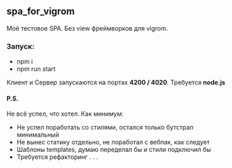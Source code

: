 ## spa_for_vigrom
Моё тестовое SPA. Без view фреймворков для vigrom.

### Запуск:
- npm i
- npm run start

Клиент и Сервер запускаются на портах **4200 / 4020**.
Требуется **node.js**

#### P.S.
Не всё успел, что хотел. Как минимум:
-  Не успел поработать со стилями, остался только бутстрап минимальный
-  Не вынес статику отдельно, не поработал с вебпак, как следует 
-  Шаблоны templates, думаю переделал бы и стили подключил бы
-  Требуется рефакторинг . . .
